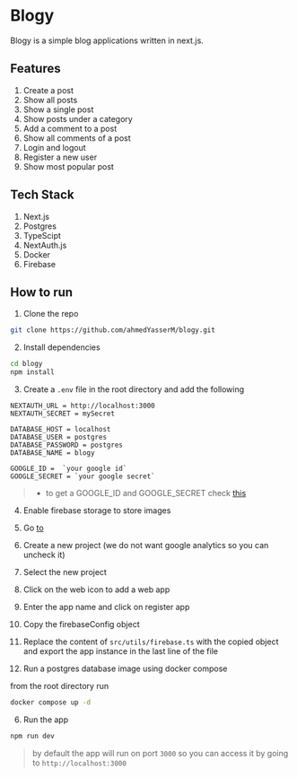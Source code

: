 # Blogy

Blogy is a simple blog applications written in next.js.

## Features

1. Create a post
2. Show all posts
3. Show a single post
4. Show posts under a category
5. Add a comment to a post
6. Show all comments of a post
7. Login and logout
8. Register a new user
9. Show most popular post

## Tech Stack

1. Next.js
2. Postgres
3. TypeScipt
4. NextAuth.js
5. Docker
6. Firebase

## How to run

1. Clone the repo

```bash
git clone https://github.com/ahmedYasserM/blogy.git
```

2. Install dependencies

```bash
cd blogy
npm install
```

3. Create a `.env` file in the root directory and add the following

```
NEXTAUTH_URL = http://localhost:3000
NEXTAUTH_SECRET = mySecret

DATABASE_HOST = localhost
DATABASE_USER = postgres
DATABASE_PASSWORD = postgres
DATABASE_NAME = blogy

GOOGLE_ID =  `your google id`
GOOGLE_SECRET = `your google secret`
```

> - to get a GOOGLE_ID and GOOGLE_SECRET check [this](https://analytify.io/get-google-client-id-and-client-secret/)

4. Enable firebase storage to store images

1. Go [to](https://console.firebase.google.com/)
1. Create a new project (we do not want google analytics so you can uncheck it)
1. Select the new project
1. Click on the web icon to add a web app
1. Enter the app name and click on register app
1. Copy the firebaseConfig object
1. Replace the content of `src/utils/firebase.ts` with the copied object and export the app instance in the last line of the file

1. Run a postgres database image using docker compose

from the root directory run

```bash
docker compose up -d
```

6. Run the app

```bash
npm run dev
```

> by default the app will run on port `3000` so you can access it by going to `http://localhost:3000`
